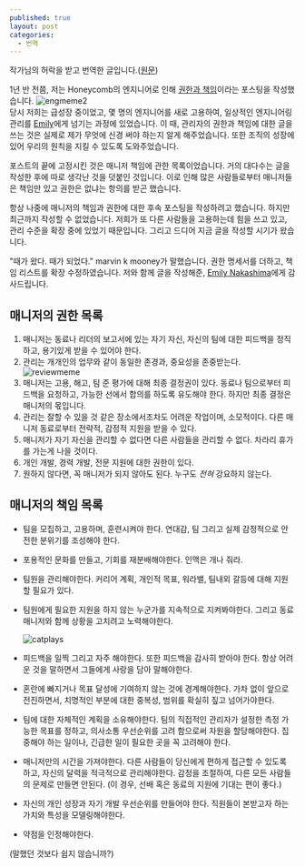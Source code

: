```yaml
---
published: true
layout: post
categories:
  - 번역
---
```


작가님의 허락을 받고 번역한 글입니다.([원문](https://charity.wtf/2019/10/30/a-managers-bill-of-responsibilities-and-rights/))


1년 반 전쯤, 저는 Honeycomb의 엔지니어로 인해 [권한과 책임](https://charity.wtf/2018/03/30/an-engineers-bill-of-rights-and-responsibilities/)이라는 포스팅을 작성했습니다. 
![engmeme2](https://i0.wp.com/charity.wtf/wp-content/uploads/2019/10/engmeme2.png?resize=193%2C193&ssl=1)  
당시 저희는 급성장 중이었고, 몇 명의 엔지니어를 새로 고용하여, 일상적인 엔지니어링 관리를 [Emily](https://twitter.com/eanakashima)에게 넘기는 과정에 있었습니다. 이 때, 관리자의 권한과 책임에 대한 글을 쓰는 것은 실제로 제가 무엇에 신경 써야 하는지 알게 해주었습니다. 또한 조직의 성장에 있어 우리의 원칙을 지킬 수 있도록 도와주었습니다.

포스트의 끝에 고정시킨 것은 매니저 책임에 관한 목록이었습니다. 거의 대다수는 글을 작성한 후에 따로 생각난 것을 덧붙인 것입니다. 이로 인해 많은 사람들로부터 매니저들은 책임만 있고 권한은 없냐는 항의를 받곤 했습니다.

항상 나중에 매니저의 책임과 권한에 대한 후속 포스팅을 작성하려고 했습니다. 하지만 최근까지 작성할 수 없었습니다. 저희가 또 다른 사람들을 고용하는데 힘을 쓰고 있고, 관리 수준을 확장 중에 있었기 때문입니다. 그리고 드디어 지금 글을 작성할 시기가 왔습니다.

"때가 왔다. 때가 되었다." marvin k mooney가 말했습니다. 권한 명세서를 더하고, 책임 리스트를 확장 수정하였습니다. 저와 함께 글을 작성해준, [Emily Nakashima](https://twitter.com/eanakashima)에게 감사드립니다.

매니저의 권한 목록
---

1. 매니저는 동료나 리더의 보고서에 있는 자기 자신, 자신의 팀에 대한 피드백을 정직하고, 용기있게 받을 수 있어야 한다.
2. 관리는 개개인의 업무와 같이 동일한 존경과, 중요성을 존중받는다. ![reviewmeme](https://i0.wp.com/charity.wtf/wp-content/uploads/2019/10/reviewmeme.png?resize=199%2C199&ssl=1)
3. 매니저는 고용, 해고, 팀 준 평가에 대해 최종 결정권이 있다. 동료나 팀으로부터 피드백을 요청하고, 가능한 선에서 합의를 하도록 유도해야 한다. 하지만 최종 결정은 매니저의 몫입니다.
4. 관리는 잘할 수 있을 것 같은 장소에서조차도 어려운 작업이며, 소모적이다. 다른 매니저 동료로부터 전략적, 감정적 지원을 받을 수 있다.
5. 매니저가 자기 자신을 관리할 수 없다면 다른 사람들을 관리할 수 없다. 차라리 휴가를 가는게 나을 것이다.
6. 개인 개발, 경력 개발, 전문 지원에 대한 권한이 있다. 
7. 원하지 않다면, 꼭 매니저가 되지 않아도 된다. 누구도 _전혀_ 강요하지 않는다.

매니저의 책임 목록
---

* 팀을 모집하고, 고용하며, 훈련시켜야 한다. 연대감, 팀 그리고 실제 감정적으로 안전한 분위기를 조성해야 한다.
* 포용적인 문화를 만들고, 기회를 재분배해야한다. 인맥은 개나 줘라. 
* 팀원을 관리해야한다. 커리어 계획, 개인적 목표, 워라밸, 팀내외 갈등에 대해 지원할 필요가 있다.
* 팀원에게 필요한 지원을 하지 않는 누군가를 지속적으로 지켜봐야한다. 그리고 동료 매니저와 함께 상황을 고치려고 노력해야한다. 
    
  ![catplays](https://i0.wp.com/charity.wtf/wp-content/uploads/2019/10/catplays.jpeg?resize=202%2C156&ssl=1)

* 피드백을 일찍 그리고 자주 해야한다. 또한 피드백을 감사히 받아야 한다. 항상 어려운 것을 말하면서 그들에게 사랑을 담아 말해야한다.
* 혼란에 빠지거나 목표 달성에 기여하지 않는 것에 경계해야한다. 가차 없이 앞으로 전진하면서, 치명적인 부분에 대한 중복성, 범위를 확실히 짚고 넘어가야한다.
* 팀에 대한 자체적인 계획을 소유해야한다. 팀의 직접적인 관리자가 설정한 측정 가능한 목표를 정하고, 의사소통 우선순위를 고려 함으로써 자원을 할당해야한다. 집중해야 하는 일이나, 긴급한 일이 필요한 곳을 꼭 고려해야 한다.
* 매니저만의 시간을 가져야한다. 다른 사람들이 당신에게 편하게 접근할 수 있도록 하고, 자신의 달력을 적극적으로 관리해야한다. 감정을 조절하여, 다른 모든 사람들의 문제로 만들면 안된다. (이 경우, 선배 혹은 동료의 지원에 기대는 편이 좋다.)
* 자신의 개인 성장과 자기 개발 우선순위를 만들어야 한다. 직원들이 본받고자 하는 가치와 특성을 모델링해야한다.
* 약점을 인정해야한다.

(말했던 것보다 쉽지 않습니까?)


